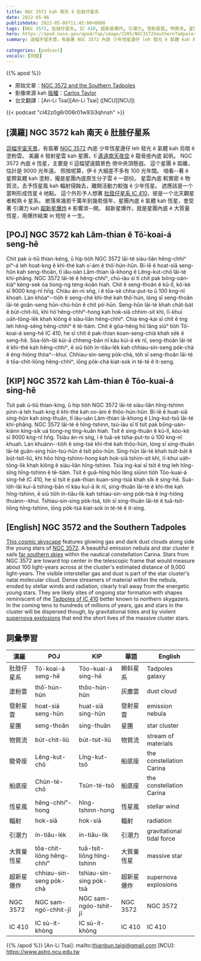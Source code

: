 ```yaml
---
title: NGC 3572 kah 南天 ê 肚胿仔星系
date: 2022-05-06
publishdate: 2022-05-06T11:45:00+0800
tags: [NGC 3572, 肚胿仔星系, IC 410, 超新星爆炸, 引潮力, 發射星雲, 物質流, 星團, 船底座, 龍骨座, 恆星風, 輻射, 大質量恆星, 塗粉雲]
hero: https://apod.nasa.gov/apod/fap/image/2205/NGC3572SouthernTadpolesCarlosTaylor1024.jpg
summary: 這幅宇宙天景，有翕著 NGC 3572 內底 少年恆星邊仔 leh 發光 ê 氣體 kah 烏暗 ê 塗粉雲。

categories: [podcast]
vocals: [阿錕]
---
```


{{% apod %}}

- 原始文章：[NGC 3572 and the Southern Tadpoles](https://apod.nasa.gov/apod/ap220506.html)
- 影像來源 kah [版權][copyright]：[Carlos Taylor](https://www.astrobin.com/users/CRT_Astrophotography/)
- 台文翻譯：[An-Li Tsai][An-Li Tsai] ([NCU][NCU])

{{< podcast "cl42z0g6r006r01w93i3qhnsh" >}}

## [漢羅] NGC 3572 kah 南天 ê 肚胿仔星系
[這幅宇宙天景][This cosmic skyscape]，有翕著 [NGC 3572][NGC 3572] 內底 少年恆星邊仔 leh 發光 ê 氣體 kah 烏暗 ê 塗粉雲。
美麗 ê 發射星雲 kah 星團，tī [遙遠南天夜空][far southern skies] ê 龍骨座內底 起帆。
NGC 3572 內底 ê 恆星，主要是 tī 這幅望遠鏡景色 倚中央頂懸遐。
這个星團 ê 距離，估計是 9000 光年遠。
照按呢算，伊 ê 大細差不多有 100 光年闊。
咱看--著 ê 星際氣體 kah 塗粉，攏是星團內底原生分子雲 ê 一部份。
星雲內底 較實密 ê 物質流，去予恆星風 kah 輻射侵蝕去，離開活動力較強 ê 少年恆星。
遮應該是一个當咧形成恆星 ê 地點。
這个外形予人想著 [肚胿仔星系 IC 410][Tadpoles of IC 410]，彼是一个北天觀星者較熟 ê 星系。
紲落來幾若千萬年到幾若億年，星團內底 ê 氣體 kah 恆星，會受著 引潮力 kah [超新星爆炸][supernova explosions] ê 影響湠--開。
超新星爆炸，就是星團內底 ê 大質量恆星，用爆炸結束 in 短短 ê 一生。


## [POJ] NGC 3572 kah Lâm-thian ê Tō͘-koai-á seng-hē
Chit pak ú-tiū thian-kéng, ū hip tio̍h NGC 3572 lāi-té siàu-liân hêng-chhiⁿ piⁿ-á leh hoat-kng ê khì-thé kah o͘-àm ê thô͘-hún-hûn.
Bí-lē ê hoat-siā seng-hûn kah seng-thoân, tī iâu-oán Lâm-thian iā-khong ê Lêng-kut-chō lāi-té khí-phâng.
NGC 3572 lāi-té ê hêng-chhiⁿ, chú-iàu sī tī chit pak bōng-oán-kiàⁿ kéng-sek óa tiong-ng téng-koân hiah.
Chit ê seng-thoân ê kū-lî, kó͘-kè sī 9000 kng-nî hn̄g.
Chiàu án-ni sǹg, i ê tōa-sè chha-put-to ū 100 kng-nî khoah.
Lán khòaⁿ--tio̍h ê seng-chè khì-thé kah thô͘-hún, lóng sī seng-thoân lāi-té goân-seng hūn-chú-hûn ê chi̍t pō͘-hūn.
Seng-hûn lāi-té khah cha̍t-ba̍t ê bu̍t-chit-liû, khì hō͘ hêng-chhiⁿ-hong kah hok-siā chhim-sit khì, lī-khui oa̍h-tōng-le̍k khah kiông ê siàu-liân hêng-chhiⁿ.
Chia èng-kai sī chi̍t ê tng leh hêng-sêng hêng-chhiⁿ ê tē-tiám.
Chit ê gōa-hêng hō͘ lâng siūⁿ tio̍h Tō͘-koai-á seng-hē IC 410, he sī chi̍t ê pak-thian koan-seng-chiá khah se̍k ê seng-hē.
Sòa-lo̍h-lâi kúi-ā chheng-bān nî kàu kúi-ā ek nî, seng-thoân lāi-té ê khì-thé kah hêng-chhiⁿ, ē siū tio̍h ín-tiâu-le̍k kah chhiau-sin-seng po̍k-chà ê éng-hióng thòaⁿ--khui.
Chhiau-sin-seng po̍k-chà, to̍h sī seng-thoân lāi-té ê tōa-chit-liōng hêng-chhiⁿ, iōng po̍k-chà kiat-sok in té-té ê it-seng.


## [KIP] NGC 3572 kah Lâm-thian ê Tōo-kuai-á sing-hē
Tsit pak ú-tiū thian-kíng, ū hip tio̍h NGC 3572 lāi-té siàu-liân hîng-tshinn pinn-á leh huat-kng ê khì-thé kah oo-àm ê thôo-hún-hûn.
Bí-lē ê huat-siā sing-hûn kah sing-thuân, tī iâu-uán Lâm-thian iā-khong ê Lîng-kut-tsō lāi-té khí-phâng.
NGC 3572 lāi-té ê hîng-tshinn, tsú-iàu sī tī tsit pak bōng-uán-kiànn kíng-sik uá tiong-ng tíng-kuân hiah.
Tsit ê sing-thuân ê kū-lî, kóo-kè sī 9000 kng-nî hn̄g.
Tsiàu án-ni sǹg, i ê tuā-sè tsha-put-to ū 100 kng-nî khuah.
Lán khuànn--tio̍h ê sing-tsè khì-thé kah thôo-hún, lóng sī sing-thuân lāi-té guân-sing hūn-tsú-hûn ê tsi̍t pōo-hūn.
Sing-hûn lāi-té khah tsa̍t-ba̍t ê bu̍t-tsit-liû, khì hōo hîng-tshinn-hong kah hok-siā tshim-sit khì, lī-khui ua̍h-tōng-li̍k khah kiông ê siàu-liân hîng-tshinn.
Tsia ìng-kai sī tsi̍t ê tng leh hîng-sîng hîng-tshinn ê tē-tiám.
Tsit ê guā-hîng hōo lâng siūnn tio̍h Tōo-kuai-á sing-hē IC 410, he sī tsi̍t ê pak-thian kuan-sing-tsiá khah si̍k ê sing-hē.
Suà-lo̍h-lâi kuí-ā tshing-bān nî kàu kuí-ā ik nî, sing-thuân lāi-té ê khì-thé kah hîng-tshinn, ē siū tio̍h ín-tiâu-li̍k kah tshiau-sin-sing po̍k-tsà ê íng-hióng thuànn--khui.
Tshiau-sin-sing po̍k-tsà, to̍h sī sing-thuân lāi-té ê tuā-tsit-liōng hîng-tshinn, iōng po̍k-tsà kiat-sok in té-té ê it-sing.

## [English] NGC 3572 and the Southern Tadpoles

[This cosmic skyscape][This cosmic skyscape] features glowing gas and dark dust clouds along side the young stars of [NGC 3572][NGC 3572].
A beautiful emission nebula and star cluster it sails [far southern skies][far southern skies] within the nautical constellation Carina.
Stars from NGC 3572 are toward top center in the telescopic frame that would measure about 100 light-years across at the cluster's estimated distance of 9,000 light-years.
The visible interstellar gas and dust is part of the star cluster's natal molecular cloud.
Dense streamers of material within the nebula, eroded by stellar winds and radiation, clearly trail away from the energetic young stars.
They are likely sites of ongoing star formation with shapes reminiscent of the [Tadpoles of IC 410][Tadpoles of IC 410] better known to northern skygazers.
In the coming tens to hundreds of millions of years, gas and stars in the cluster will be dispersed though, by gravitational tides and by violent [supernova explosions][supernova explosions] that end the short lives of the massive cluster stars.

## 詞彙學習

|漢羅|POJ|KIP|華語|English|
|-|-|-|-|-|
|肚胿仔星系|Tō͘-koai-á seng-hē|Tōo-kuai-á sing-hē|蝌蚪星系|Tadpoles galaxy|
|塗粉雲|thô͘-hún-hûn|thôo-hún-hûn|灰塵雲|dust cloud|
|發射星雲|hoat-siā seng-hûn|huat-siā sing-hûn|發射星雲|emission nebula|
|星團|seng-thoân|sing-thuân|星團|star cluster|
|物質流|bu̍t-chit-liû|bu̍t-tsit-liû|物質流|stream of materials|
|龍骨座|Lêng-kut-chō|Lîng-kut-tsō|船底座|the constellation Carina|
|船底座|Chûn-té-chō|Tsûn-té-tsō|船底座|the constellation Carina|
|恆星風|hêng-chhiⁿ-hong|hîng-tshinn-hong|恆星風|stellar wind|
|輻射|hok-siā|hok-siā|輻射|radiation|
|引潮力|ín-tiâu-le̍k|ín-tiâu-li̍k|引潮力|gravitational tidal force|
|大質量恆星|tōa-chit-liōng hêng-chhiⁿ|tuā-tsit-liōng hîng-tshinn|大質量恆星|massive star|
|超新星爆炸|chhiau-sin-seng po̍k-chà|tshiau-sin-sing po̍k-tsà|超新星爆炸|supernova explosions|
|NGC 3572|NGC sam-ngó͘-chhit-jī|NGC sam-ngóo-tshit-jī|NGC 3572|NGC 3572|
|IC 410|IC sù-it-khòng|IC sù-it-khòng|IC 410|IC 410|

{{% /apod %}}
[An-Li Tsai]: mailto:thianbun.taigi@gmail.com
[NCU]: https://www.astro.ncu.edu.tw

[copyright]: https://apod.nasa.gov/apod/fap/lib/about_apod.html#srapply

[This cosmic skyscape]:https://www.astrobin.com/3095tv/
[NGC 3572]:https://www.eso.org/public/usa/news/eso1347/
[far southern skies]:https://science.nasa.gov/carina-perspective
[Tadpoles of IC 410]:https://apod.nasa.gov/apod/ap180124.html
[supernova explosions]:https://spaceplace.nasa.gov/supernova/en/
